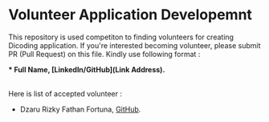 # Volunteer Application Developemnt
This repository is used competiton to finding volunteers for creating Dicoding application. If you're interested becoming volunteer, please submit PR (Pull Request) on this file. Kindly use following format :

**\* Full Name, [LinkedIn/GitHub](Link Address).**
<br /><br />

Here is list of accepted volunteer :
* Dzaru Rizky Fathan Fortuna, [GitHub](https://github.com/dzarurizkyy).
